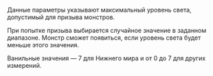 Данные параметры указывают максимальный уровень света, допустимый для призыва монстров.

При попытке призыва выбирается случайное значение в заданном диапазоне. Монстр сможет появиться, если уровень света будет меньше этого значения.

Ванильные значения — 7 для Нижнего мира и от 0 до 7 для других измерений.
